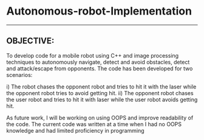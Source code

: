 # Autonomous-robot-Implementation
---------------------------------
OBJECTIVE:
----------
To develop code for a mobile robot using C++ and image processing techniques to autonomously navigate, detect and avoid obstacles, detect and attack/escape from opponents. The code has been developed for two scenarios:

i) The robot chases the opponent robot and tries to hit it with the laser while the opponent robot tries to avoid getting hit. 
ii) The opponent robot chases the user robot and tries to hit it with laser while the user robot avoids getting hit.

As future work, I will be working on using OOPS and improve readability of the code. The current code was written at a time when I had no OOPS knowledge and had limited proficiency in programming
